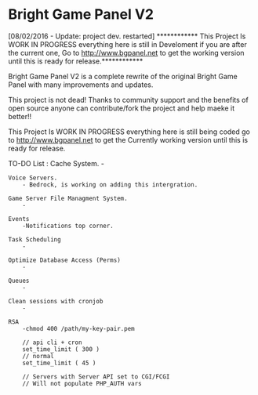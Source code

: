 Bright Game Panel V2
=======================

[08/02/2016 - Update: project dev. restarted]
************  This Project Is WORK IN PROGRESS everything here is still in Develoment if you are after the current one, Go to http://www.bgpanel.net to get the working version until this is ready for release.************

Bright Game Panel V2 is a complete rewrite of the original Bright Game Panel with many improvements and updates.

This project is not dead! Thanks to community support and the benefits of open source anyone can contribute/fork the project and help maeke it better!!

This Project Is WORK IN PROGRESS everything here is still being coded go to http://www.bgpanel.net to get the Currently working version until this is ready for release.



TO-DO List :
	Cache System.
		-
		
	Voice Servers.
		- Bedrock, is working on adding this intergration.
		
	Game Server File Managment System.
		-
		
	Events 
		-Notifications top corner.
	
	Task Scheduling
		-
		
	Optimize Database Access (Perms)
		-
		
	Queues
		-
		
	Clean sessions with cronjob
		-
		
	RSA
		-chmod 400 /path/my-key-pair.pem
	
		// api cli + cron
		set_time_limit ( 300 )
		// normal
		set_time_limit ( 45 )

		// Servers with Server API set to CGI/FCGI
		// Will not populate PHP_AUTH vars

